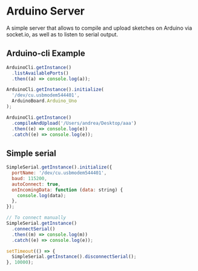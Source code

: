 # Arduino Server

A simple server that allows to compile and upload sketches on Arduino via socket.io, as well as to listen to serial output.

## Arduino-cli Example

```js
ArduinoCli.getInstance()
  .listAvailablePorts()
  .then((a) => console.log(a));

ArduinoCli.getInstance().initialize(
  '/dev/cu.usbmodem544401',
  ArduinoBoard.Arduino_Uno
);

ArduinoCli.getInstance()
  .compileAndUpload('/Users/andrea/Desktop/aaa')
  .then((e) => console.log(e))
  .catch((e) => console.log(e));
```

## Simple serial

```js
SimpleSerial.getInstance().initialize({
  portName: '/dev/cu.usbmodem544401',
  baud: 115200,
  autoConnect: true,
  onIncomingData: function (data: string) {
    console.log(data);
  },
});

// To connect manually
SimpleSerial.getInstance()
  .connectSerial()
  .then((m) => console.log(m))
  .catch((e) => console.log(e));

setTimeout(() => {
  SimpleSerial.getInstance().disconnectSerial();
}, 10000);
```
